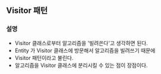 ## Visitor 패턴

### 설명

- Visitor 클래스로부터 알고리즘을 '빌려쓴다'고 생각하면 된다.
- Entity 가 Visitor 클래스에 방문해서 알고리즘을 빌려쓰기 때문에
- Visitor 패턴이라고 불린다.
- 알고리즘을 Visitor 클래스에 분리시킬 수 있는 점이 장점이다.
